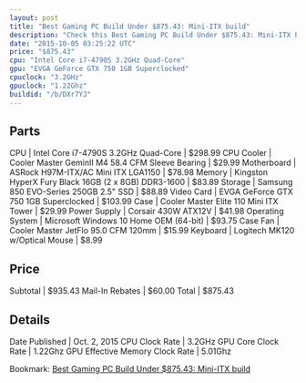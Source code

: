 ```yaml
---
layout: post
title: "Best Gaming PC Build Under $875.43: Mini-ITX build"
description: "Check this Best Gaming PC Build Under $875.43: Mini-ITX build. CPU: Intel Core i7-4790S 3.2GHz Quad-Core, CPU Cooler: Cooler Master GeminII M4 58.4 CFM Sleeve Bearing, Mot"
date: "2015-10-05 03:25:22 UTC"
price: "$875.43"
cpu: "Intel Core i7-4790S 3.2GHz Quad-Core"
gpu: "EVGA GeForce GTX 750 1GB Superclocked"
cpuclock: "3.2GHz"
gpuclock: "1.22Ghz"
buildid: "/b/DXr7YJ"
---
```


## Parts

CPU | Intel Core i7-4790S 3.2GHz Quad-Core | $298.99
CPU Cooler | Cooler Master GeminII M4 58.4 CFM Sleeve Bearing | $29.99
Motherboard | ASRock H97M-ITX/AC Mini ITX LGA1150 | $78.98
Memory | Kingston HyperX Fury Black 16GB (2 x 8GB) DDR3-1600 | $83.89
Storage | Samsung 850 EVO-Series 250GB 2.5" SSD | $88.89
Video Card | EVGA GeForce GTX 750 1GB Superclocked | $103.99
Case | Cooler Master Elite 110 Mini ITX Tower | $29.99
Power Supply | Corsair 430W ATX12V | $41.98
Operating System | Microsoft Windows 10 Home OEM (64-bit) | $93.75
Case Fan | Cooler Master JetFlo 95.0 CFM 120mm | $15.99
Keyboard | Logitech MK120 w/Optical Mouse | $8.99

## Price

Subtotal | $935.43
Mail-In Rebates | $60.00
Total | $875.43

## Details

Date Published | Oct. 2, 2015
CPU Clock Rate | 3.2GHz
GPU Core Clock Rate | 1.22Ghz
GPU Effective Memory Clock Rate | 5.01Ghz

Bookmark: [Best Gaming PC Build Under $875.43: Mini-ITX build](http://pcbuilders.github.io/2015/10/05/best-gaming-pc-build-under-875-dollars-dot-43-mini-itx-build/)
